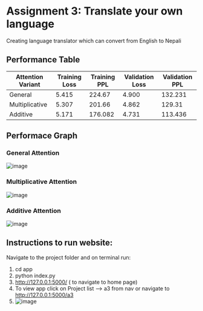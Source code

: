 # Assignment 3:  Translate your own language

Creating language translator which can convert from English to Nepali

## Performance Table

| Attention Variant | Training Loss | Training PPL | Validation Loss | Validation PPL      |
|-------------------|---------------|--------------|------------------|--------------------|
| General           | 5.415         | 224.67       | 4.900            |  132.231           |
| Multiplicative    | 5.307         | 201.66       | 4.862            | 129.31             |
| Additive          | 5.171         | 176.082      | 4.731            | 113.436            |

## Performace Graph

### General Attention
![image](https://github.com/Rakshya8/NLP_Assignments/assets/45217500/a97eeaad-a75f-47a8-a466-f575560f5ab1)

### Multiplicative Attention
![image](https://github.com/Rakshya8/NLP_Assignments/assets/45217500/24af92b7-e7d1-4f1a-b0ce-039215a46973)

### Additive Attention
![image](https://github.com/Rakshya8/NLP_Assignments/assets/45217500/fff3ac78-2130-4b15-b97a-bd5427ee3d43)

## Instructions to run website:
Navigate to the project folder and on terminal run: 
1. cd app
2. python index.py
3. http://127.0.0.1:5000/ ( to navigate to home page)
4. To view app click on Project list --> a3 from nav or navigate to http://127.0.0.1:5000/a3
5. ![image](https://github.com/Rakshya8/NLP_Assignments/assets/45217500/4761a05f-e5bb-4f37-b10e-de7aadc56fdd)

   
